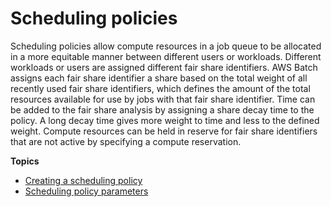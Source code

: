 # Scheduling policies<a name="scheduling-policies"></a>

Scheduling policies allow compute resources in a job queue to be allocated in a more equitable manner between different users or workloads\. Different workloads or users are assigned different fair share identifiers\. AWS Batch assigns each fair share identifier a share based on the total weight of all recently used fair share identifiers, which defines the amount of the total resources available for use by jobs with that fair share identifier\. Time can be added to the fair share analysis by assigning a share decay time to the policy\. A long decay time gives more weight to time and less to the defined weight\. Compute resources can be held in reserve for fair share identifiers that are not active by specifying a compute reservation\.

**Topics**
+ [Creating a scheduling policy](create-scheduling-policy.md)
+ [Scheduling policy parameters](scheduling-policy-parameters.md)